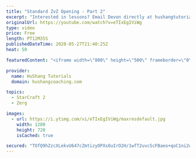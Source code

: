 ```yaml
---
title: "Standard ZvZ Opening - Part 2"
excerpt: "Interested in lessons? Email Devon directly at hushangtutorials@outlook.com ------------------------------------------------------------------------------------------------------- Want to support HuShang Tutorials directly? Patreon is a website where you can contribute a monthly donation that will help"
originalUrl: https://youtube.com/watch?v=eTIxEgIViWg
type: video
price: Free
length: PT12M35S
publishedDateTime: 2020-05-27T21:40:25Z
heat: 50

featuredContent: "<iframe width=\"800\" height=\"500\" frameborder=\"0\" src=\"https://www.youtube.com/embed/eTIxEgIViWg\" allow=\"accelerometer; autoplay; encrypted-media; gyroscope; picture-in-picture\" allowfullscreen></iframe>"

provider:
  name: HuShang Tutorials
  domain: hushangcoaching.com

topics:
  - StarCraft 2
  - Zerg

images:
  - url: https://i.ytimg.com/vi/eTIxEgIViWg/maxresdefault.jpg
    width: 1280
    height: 720
    isCached: true

secured: "TOfQ9hZzcXLekvU647cZmtizyOPXsOuIrO2H/1wfT2uvcScFBaeo+qoC1ni2wb8SihUXslz4AIJ6JVSPb3Cu07al1rN/iuMmR5kIjHQBSbbQjeIip42sys9V6TAMCZcLe4S8H7l36hDtVy/Cg0SGr3NJKLiqbTa+Q7rWHjNXpoAHuMOxFS5t8XNJxn10U4QCAiA/S01Wb3A1GPR1jSoJ3muMGMDOMUAYlT5QsGaBiZgbLh6uDzS+7JyOk2nWy+sOquFLeYqUazysGDIk3vein7Rcua9Q4BVU7KocJ7d3FkozlkHT47PBNvTDXfuK0QmuS8inb8r3MX7a+jugdPes1lM3J2K0fNBvmx40c0oY9CxHnGOTumrfiAJi/g9MxIPp0RBYmE4nPrmAuhA3R23n5ykjRTNZ7nEugPvvmDo/wi8=;FIIcG1qUEr7agrmS0dVqNA=="
---
```


